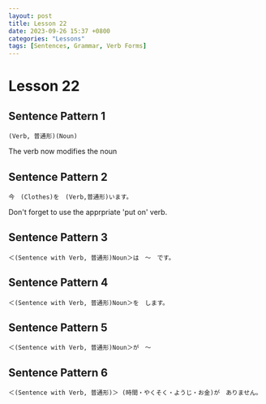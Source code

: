 ```yaml
---
layout: post
title: Lesson 22
date: 2023-09-26 15:37 +0800
categories: "Lessons"
tags: [Sentences, Grammar, Verb Forms]
---
```


# Lesson 22

## Sentence Pattern 1
```
(Verb, 普通形)(Noun)
```
The verb now modifies the noun

## Sentence Pattern 2
```
今　(Clothes)を　(Verb,普通形)います。
```
Don't forget to use the apprpriate 'put on' verb.

## Sentence Pattern 3
```
＜(Sentence with Verb, 普通形)Noun＞は　～　です。
```

## Sentence Pattern 4
```
＜(Sentence with Verb, 普通形)Noun＞を　します。
```

## Sentence Pattern 5
```
＜(Sentence with Verb, 普通形)Noun＞が　～
```

## Sentence Pattern 6
```
＜(Sentence with Verb, 普通形)＞ (時間・やくそく・ようじ・お金)が　ありません。
```
